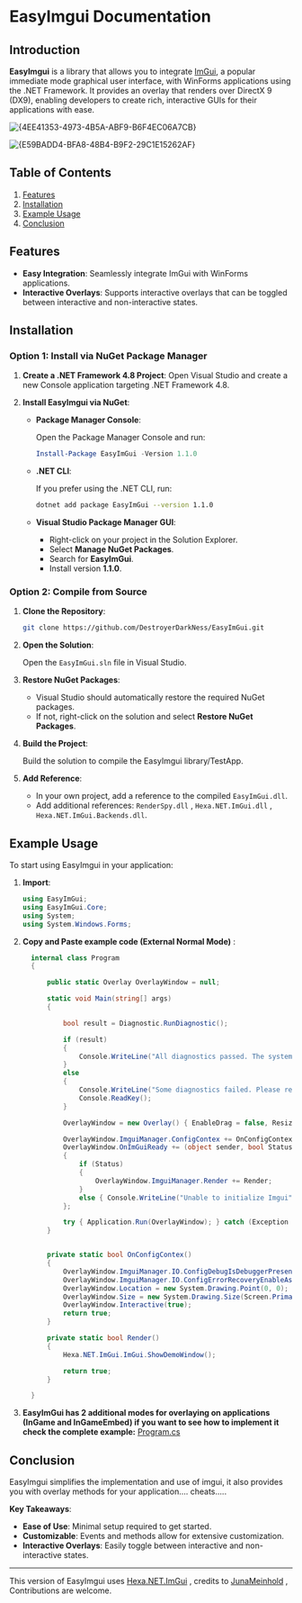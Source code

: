 # EasyImgui Documentation

## Introduction

**EasyImgui** is a library that allows you to integrate [ImGui](https://github.com/ocornut/imgui), a popular immediate mode graphical user interface, with WinForms applications using the .NET Framework. It provides an overlay that renders over DirectX 9 (DX9), enabling developers to create rich, interactive GUIs for their applications with ease.

![{4EE41353-4973-4B5A-ABF9-B6F4EC06A7CB}](https://github.com/user-attachments/assets/d3be3420-551e-4de4-ac21-2011ba565015)

![{E59BADD4-BFA8-48B4-B9F2-29C1E15262AF}](https://github.com/user-attachments/assets/0eb383b7-511c-463c-872e-ce50324a3f42)

## Table of Contents

1. [Features](#features)
2. [Installation](#installation)
3. [Example Usage](#example-usage)
4. [Conclusion](#conclusion)

## Features

- **Easy Integration**: Seamlessly integrate ImGui with WinForms applications.
- **Interactive Overlays**: Supports interactive overlays that can be toggled between interactive and non-interactive states.

## Installation

### Option 1: Install via NuGet Package Manager

1. **Create a .NET Framework 4.8 Project**: Open Visual Studio and create a new Console application targeting .NET Framework 4.8.

2. **Install EasyImgui via NuGet**:

   - **Package Manager Console**:
   
     Open the Package Manager Console and run:

     ```powershell
     Install-Package EasyImGui -Version 1.1.0
     ```

   - **.NET CLI**:

     If you prefer using the .NET CLI, run:

     ```bash
     dotnet add package EasyImGui --version 1.1.0
     ```

   - **Visual Studio Package Manager GUI**:

     - Right-click on your project in the Solution Explorer.
     - Select **Manage NuGet Packages**.
     - Search for **EasyImGui**.
     - Install version **1.1.0**.

### Option 2: Compile from Source

1. **Clone the Repository**:

   ```bash
   git clone https://github.com/DestroyerDarkNess/EasyImGui.git
   ```

2. **Open the Solution**:

   Open the `EasyImGui.sln` file in Visual Studio.

3. **Restore NuGet Packages**:

   - Visual Studio should automatically restore the required NuGet packages.
   - If not, right-click on the solution and select **Restore NuGet Packages**.

4. **Build the Project**:

   Build the solution to compile the EasyImgui library/TestApp.

5. **Add Reference**:

   - In your own project, add a reference to the compiled `EasyImGui.dll`.
   - Add additional references: `RenderSpy.dll` , `Hexa.NET.ImGui.dll` , `Hexa.NET.ImGui.Backends.dll`.

## Example Usage

To start using EasyImgui in your application:

1. **Import**:

   ```csharp
   using EasyImGui;
   using EasyImGui.Core;
   using System;
   using System.Windows.Forms;
   ```

2. **Copy and Paste example code (External Normal Mode)** :

   ```csharp
     internal class Program
     {
   
         public static Overlay OverlayWindow = null;
   
         static void Main(string[] args)
         {
   
             bool result = Diagnostic.RunDiagnostic();
   
             if (result)
             {
                 Console.WriteLine("All diagnostics passed. The system is ready.");
             }
             else
             {
                 Console.WriteLine("Some diagnostics failed. Please resolve the missing libraries, Press any key to continue.");
                 Console.ReadKey();
             }
   
             OverlayWindow = new Overlay() { EnableDrag = false, ResizableBorders = true, ShowInTaskbar = true };
   
             OverlayWindow.ImguiManager.ConfigContex += OnConfigContex;
             OverlayWindow.OnImGuiReady += (object sender, bool Status) =>
             {
                 if (Status)
                 {
                     OverlayWindow.ImguiManager.Render += Render;
                 }
                 else { Console.WriteLine("Unable to initialize Imgui"); }
             };
   
             try { Application.Run(OverlayWindow); } catch (Exception Ex) { MessageBox.Show(Ex.Message); Environment.Exit(0); }
         }
   
   
         private static bool OnConfigContex()
         {
             OverlayWindow.ImguiManager.IO.ConfigDebugIsDebuggerPresent = false;
             OverlayWindow.ImguiManager.IO.ConfigErrorRecoveryEnableAssert = false;
             OverlayWindow.Location = new System.Drawing.Point(0, 0);
             OverlayWindow.Size = new System.Drawing.Size(Screen.PrimaryScreen.WorkingArea.Width, Screen.PrimaryScreen.WorkingArea.Height);
             OverlayWindow.Interactive(true);
             return true;
         }
   
         private static bool Render()
         {
             Hexa.NET.ImGui.ImGui.ShowDemoWindow();
   
             return true;
         }
   
     }
   ```

  3. **EasyImGui has 2 additional modes for overlaying on applications (InGame and InGameEmbed) if you want to see how to implement it check the complete example:** [Program.cs](https://github.com/DestroyerDarkNess/EasyImGui/blob/main/TestApp/Program.cs)

## Conclusion

EasyImgui simplifies the implementation and use of imgui, it also provides you with overlay methods for your application.... cheats.....

**Key Takeaways**:

- **Ease of Use**: Minimal setup required to get started.
- **Customizable**: Events and methods allow for extensive customization.
- **Interactive Overlays**: Easily toggle between interactive and non-interactive states.

---

This version of EasyImgui uses [Hexa.NET.ImGui](https://github.com/HexaEngine/Hexa.NET.ImGui) , credits to [JunaMeinhold](https://github.com/JunaMeinhold) , Contributions are welcome.
